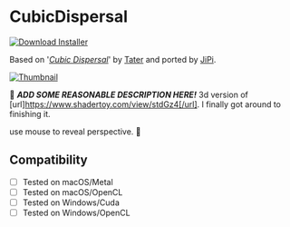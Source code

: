 # CubicDispersal
[![Download Installer](https://img.shields.io/static/v1?label=Download&message=CubicDispersal-Installer.lua&color=blue)](CubicDispersal-Installer.lua "Installer")

Based on '_[Cubic Dispersal](https://www.shadertoy.com/view/fldXWS)_' by [Tater](https://www.shadertoy.com/user/Tater) and ported by [JiPi](../../Site/Profiles/JiPi.md).

[![Thumbnail](CubicDispersal_320x180.png)](https://www.shadertoy.com/view/fldXWS "View on Shadertoy.com")

:construction: ***ADD SOME REASONABLE DESCRIPTION HERE!*** 3d version of [url]https://www.shadertoy.com/view/stdGz4[/url]. I finally got around to finishing it. 

use mouse to reveal perspective.  :construction:

## Compatibility
- [ ] Tested on macOS/Metal
- [ ] Tested on macOS/OpenCL
- [ ] Tested on Windows/Cuda
- [ ] Tested on Windows/OpenCL
